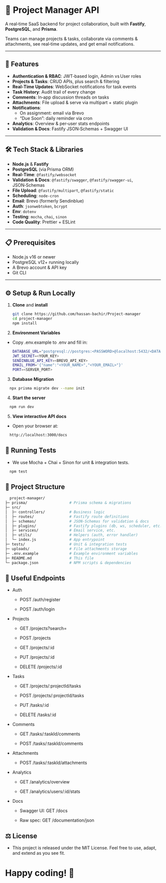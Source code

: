 # 🚀 Project Manager API

A real‑time SaaS backend for project collaboration, built with **Fastify**, **PostgreSQL**, and **Prisma**.

Teams can manage projects & tasks, collaborate via comments & attachments, see real‑time updates, and get email notifications.

---

## 🔑 Features

- **Authentication & RBAC**: JWT‑based login, Admin vs User roles
- **Projects & Tasks**: CRUD APIs, plus search & filtering
- **Real‑Time Updates**: WebSocket notifications for task events
- **Task History**: Audit trail of every change
- **Comments**: In‑app discussion threads on tasks
- **Attachments**: File upload & serve via multipart + static plugin
- **Notifications**:
  - On assignment: email via Brevo
  - “Due Soon”: daily reminder via cron
- **Analytics**: Overview & per‑user stats endpoints
- **Validation & Docs**: Fastify JSON‑Schemas + Swagger UI

---

## 🛠️ Tech Stack & Libraries

- **Node.js** & **Fastify**
- **PostgreSQL** (via Prisma ORM)
- **Real‑Time**: `@fastify/websocket`
- **Validation & Docs**: `@fastify/swagger`, `@fastify/swagger-ui`, JSON‑Schemas
- **File Upload**: `@fastify/multipart`, `@fastify/static`
- **Scheduling**: `node-cron`
- **Email**: Brevo (formerly Sendinblue)
- **Auth**: `jsonwebtoken`, `bcrypt`
- **Env**: `dotenv`
- **Testing**: `mocha`, `chai`, `sinon`
- **Code Quality**: Prettier + ESLint

---

## 📋 Prerequisites

- Node.js v16 or newer
- PostgreSQL v12+ running locally
- A Brevo account & API key
- Git CLI

---

## ⚙️ Setup & Run Locally

1. **Clone** and **install**

   ```bash
   git clone https://github.com/hassan-bachir/Project-manager
   cd project-manager
   npm install

   ```

2. **Environment Variables**

- Copy .env.example to .env and fill in:

  ```bash
  DATABASE_URL="postgresql://postgres:<PASSWORD>@localhost:5432/<DATABASE_NAME>"
  JWT_SECRET=<YOUR_KEY>
  SENDINBLUE_API_KEY=<BREVO_API_KEY>
  EMAIL_FROM='{"name":"<YOUR_NAME>","<YOUR_EMAIL>"}'
  PORT=<SERVER_PORT>
  ```

3. **Database Migration**

```bash
  npx prisma migrate dev --name init
```

4. **Start the server**

```bash
  npm run dev
```

5. **View interactive API docs**

- Open your browser at:

```bash
  http://localhost:3000/docs
```

## 🧪 Running Tests

- We use Mocha + Chai + Sinon for unit & integration tests.

```bash
  npm test
```

## 📁 Project Structure

```bash
  project-manager/
├─ prisma/                   # Prisma schema & migrations
├─ src/
│  ├─ controllers/           # Business logic
│  ├─ routes/                # Fastify route definitions
│  ├─ schemas/               # JSON‑Schemas for validation & docs
│  ├─ plugins/               # Fastify plugins (db, ws, scheduler, etc.)
│  ├─ services/              # Email service, etc.
│  ├─ utils/                 # Helpers (auth, error handler)
│  └─ index.js               # App entrypoint
├─ tests/                    # Unit & integration tests
├─ uploads/                  # File attachments storage
├─ .env.example              # Example environment variables
├─ README.md                 # This file
└─ package.json              # NPM scripts & dependencies

```

## 🔗 Useful Endpoints

- Auth

  - POST /auth/register

  - POST /auth/login

- Projects

  - GET /projects?search=

  - POST /projects

  - GET /projects/:id

  - PUT /projects/:id

  - DELETE /projects/:id

- Tasks

  - GET /projects/:projectId/tasks

  - POST /projects/:projectId/tasks

  - PUT /tasks/:id

  - DELETE /tasks/:id

- Comments

  - GET /tasks/:taskId/comments

  - POST /tasks/:taskId/comments

- Attachments

  - POST /tasks/:taskId/attachments

- Analytics

  - GET /analytics/overview

  - GET /analytics/users/:id/stats

- Docs

  - Swagger UI: GET /docs

  - Raw spec: GET /documentation/json

## ⚖️ License

- This project is released under the MIT License.
  Feel free to use, adapt, and extend as you see fit.

# Happy coding! 🚀
